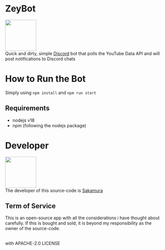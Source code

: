 # ZeyBot
<img src="https://yt3.googleusercontent.com/m_RK-tlTnywYzMBmYzoBKObBfKZA0PRD8-tNJn77sHJUalY_0vn0OIyleotjcgVXnqktb9QJ=s900-c-k-c0x00ffffff-no-rj" width="100" height="100"> <br>
Quick and dirty, simple [Discord](https://discord.com/) bot that polls the YouTube Data API and will post notifications to Discord chats

# How to Run the Bot
Simply using `npm install` and `npm run start`
## Requirements
- nodejs v18
- npm (following the nodejs package)

# Developer
<img src="https://cdn.discordapp.com/avatars/880055530721247253/d93f725297846fea6e05658d9c5b603b.png?size=2048" width="100" height="100"> <br>
The developer of this source-code is [Sakamura](https://discordapp.com/users/880055530721247253)
## Term of Service
This is an open-source app with all the considerations i have thought about carefully. If this is bought and sold, it is beyond my responsibility as the owner of the source-code.

<br>
with APACHE-2.0 LICENSE
